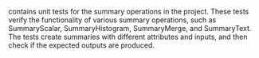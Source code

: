 contains unit tests for the summary operations in the project. These tests verify the functionality of various summary operations, such as SummaryScalar, SummaryHistogram, SummaryMerge, and SummaryText. The tests create summaries with different attributes and inputs, and then check if the expected outputs are produced.